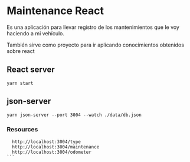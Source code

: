 # Maintenance React

Es una aplicación para llevar registro de los mantenimientos que le voy haciendo a mi vehículo.

También sirve como proyecto para ir aplicando conocimientos obtenidos sobre react

## React server

```
yarn start
```

## json-server

```
yarn json-server --port 3004 --watch ./data/db.json
```

### Resources

````
  http://localhost:3004/type
  http://localhost:3004/maintenance
  http://localhost:3004/odometer
```